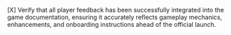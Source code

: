 [X] Verify that all player feedback has been successfully integrated into the game documentation, ensuring it accurately reflects gameplay mechanics, enhancements, and onboarding instructions ahead of the official launch.